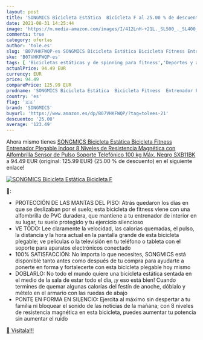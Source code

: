 ```yaml
---
layout: post
title: 'SONGMICS Bicicleta Estática  Bicicleta F al 25.00 % de descuento'
date: 2021-08-31 14:25:44
image: 'https://m.media-amazon.com/images/I/412LnH-+21L._SL500_._SL400_.jpg'
comments: true
category: ofertas
author: 'tole.es'
slug: 'B07VHKFWQP-es SONGMICS Bicicleta Estática Bicicleta Fitness Entrenador...'
sku: 'B07VHKFWQP-es'
tags: [ 'Bicicletas estáticas y de spinning para fitness','Deportes y aire libre','Fitness y ejercicio','Máquinas de cardio para fitness','bicicleta','songmics', ]
actualPrice: 94.49 EUR
currency: EUR
price: 94.49
comparePrice: 125.99 EUR
prodname: 'SONGMICS Bicicleta Estática  Bicicleta Fitness  Entrenador Plegable Indoor  8 Niveles de Resistencia Magnética  con Alfombrilla  Sensor de Pulso  Soporte Telefónico  100 kg Máx. Negro SXB11BK'
country: 'es'
flag: '🇪🇸'
brand: 'SONGMICS'
buyurl: 'https://www.amazon.es/dp/B07VHKFWQP/?tag=tolees-21'
descuento: '25.00'
average: '123.49'
---
```


Ahora mismo tienes [SONGMICS Bicicleta Estática  Bicicleta Fitness  Entrenador Plegable Indoor  8 Niveles de Resistencia Magnética  con Alfombrilla  Sensor de Pulso  Soporte Telefónico  100 kg Máx. Negro SXB11BK](https://www.amazon.es/dp/B07VHKFWQP/?tag=tolees-21) a 94.49 EUR (original: 125.99 EUR) (25.00 %  de descuento) en el siguiente enlace!

[![SONGMICS Bicicleta Estática  Bicicleta F](https://m.media-amazon.com/images/I/412LnH-+21L._SL500_._SL400_.jpg)](https://www.amazon.es/dp/B07VHKFWQP/?tag=tolees-21)

🔎:

- PROTECCIÓN DE LAS MANTAS DEL PISO: Atrás quedaron los días en que se deslizaban por el suelo; esta bicicleta de fitness viene con una alfombrilla de PVC duradera, que mantiene a tu entrenador de interior en su lugar, tu suelo protegido y tu ejercicio silencioso
- VE TODO: Lee claramente la velocidad, las calorías quemadas, el pulso, la distancia y la hora actual en la pantalla grande de esta bicicleta plegable; ve películas o la televisión en tu teléfono o tableta con el soporte para aparatos electrónicos conectado
- 100% SATISFACCIÓN: No importa lo que necesites, SONGMICS está disponible tanto antes como después de tu compra para ayudarte a ponerte en forma y fortalecerte con esta bicicleta plegable hoy mismo
- DOBLARLO: No todo el mundo quiere una bicicleta estática sentada en el medio de la sala de estar todo el día, ¡y eso está bien! Cuando termines de quemar algunas calorías del festín de anoche, dóblalo y mételo en el armario con las ruedas de abajo
- PONTE EN FORMA EN SILENCIO: Ejercita al máximo sin despertar a tu familia ni bloquear el sonido de las noticias de la mañana; con 8 niveles de resistencia magnética en esta bicicleta, puedes aumentar tu potencia sin aumentar el ruido

[🛒 Visítala!!!](https://www.amazon.es/dp/B07VHKFWQP/?tag=tolees-21)
